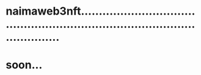 # naimaweb3nft....................................................................................................
# soon...
